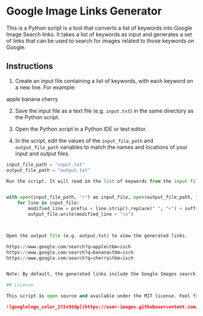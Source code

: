 # Google Image Links Generator

This is a Python script is a tool that converts a list of keywords into Google Image Search links. It takes a list of keywords as input and generates a set of links that can be used to search for images related to those keywords on Google.

## Instructions

1. Create an input file containing a list of keywords, with each keyword on a new line. For example:

apple
banana
cherry

2. Save the input file as a text file (e.g. `input.txt`) in the same directory as the Python script.

3. Open the Python script in a Python IDE or text editor.

4. In the script, edit the values of the `input_file_path` and `output_file_path` variables to match the names and locations of your input and output files.

```python
input_file_path = "input.txt"
output_file_path = "output.txt"

Run the script. It will read in the list of keywords from the input file, generate a set of Google Image Search links based on those keywords, and write the links to the output file.


with open(input_file_path, "r") as input_file, open(output_file_path, "w") as output_file:
    for line in input_file:
        modified_line = prefix + line.strip().replace(" ", "+") + suffix
        output_file.write(modified_line + "\n")



Open the output file (e.g. output.txt) to view the generated links.

https://www.google.com/search?q=apple&tbm=isch
https://www.google.com/search?q=banana&tbm=isch
https://www.google.com/search?q=cherry&tbm=isch


Note: By default, the generated links include the Google Images search options &tbm=isch which stands for "Image Search". If you want to customize your search parameters further, you can modify the prefix and suffix variables in the Python script.

## License

This script is open source and available under the MIT license. Feel free to use, modify, and distribute it as needed. If you have any questions or feedback, please don't hesitate to reach out.

![googlelogo_color_272x92dp](https://user-images.githubusercontent.com/19676135/223544008-4209ee6d-f2a9-45d0-b50e-411c6e665218.png)


